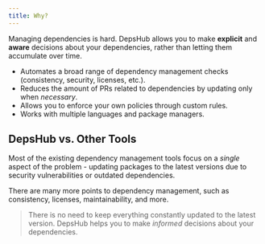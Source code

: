 ```yaml
---
title: Why?
---
```


Managing dependencies is hard. DepsHub allows you to make **explicit** and **aware** decisions about your dependencies, rather than letting them accumulate over time.

- Automates a broad range of dependency management checks (consistency, security, licenses, etc.).
- Reduces the amount of PRs related to dependencies by updating only when _necessary_.
- Allows you to enforce your own policies through custom rules.
- Works with multiple languages and package managers.

## DepsHub vs. Other Tools

Most of the existing dependency management tools focus on a _single_ aspect of the problem - updating packages to the latest versions due to security vulnerabilities or outdated dependencies.

There are many more points to dependency management, such as consistency, licenses, maintainability, and more.

> There is no need to keep everything constantly updated to the latest version. DepsHub helps you to make _informed_ decisions about your dependencies.

